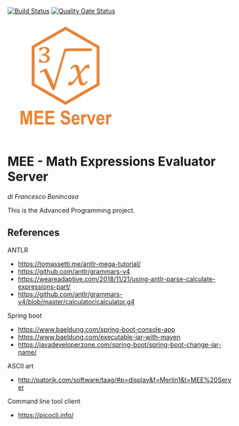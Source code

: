 [![Build Status](https://travis-ci.com/xcesco/ap-project.svg?token=uks2dvyxuPvhM6qBGZoB&branch=master)](https://travis-ci.com/xcesco/ap-project)
[![Quality Gate Status](https://sonarcloud.io/api/project_badges/measure?project=org.abubusoft%3Amee-server&metric=alert_status)](https://sonarcloud.io/dashboard?id=org.abubusoft%3Amee-server)

![logo](https://github.com/xcesco/ap-project/blob/master/assets/logo_256.png)

# MEE - Math Expressions Evaluator Server

_di Francesco Benincasa_

This is the Advanced Programming project.


## References
ANTLR
- https://tomassetti.me/antlr-mega-tutorial/
- https://github.com/antlr/grammars-v4
- https://weareadaptive.com/2018/11/21/using-antlr-parse-calculate-expressions-part/
- https://github.com/antlr/grammars-v4/blob/master/calculator/calculator.g4


Spring boot
- https://www.baeldung.com/spring-boot-console-app
- https://www.baeldung.com/executable-jar-with-maven
- https://javadeveloperzone.com/spring-boot/spring-boot-change-jar-name/

ASCII art
- http://patorjk.com/software/taag/#p=display&f=Merlin1&t=MEE%20Server

Command line tool client
- https://picocli.info/